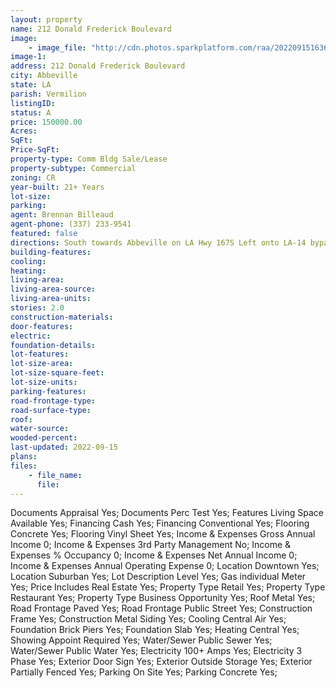 ```yaml
---
layout: property
name: 212 Donald Frederick Boulevard
image:
    - image_file: "http://cdn.photos.sparkplatform.com/raa/20220915163653912935000000.jpg"
image-1:
address: 212 Donald Frederick Boulevard
city: Abbeville
state: LA
parish: Vermilion
listingID: 
status: A
price: 150000.00
Acres: 
SqFt: 
Price-SqFt: 
property-type: Comm Bldg Sale/Lease
property-subtype: Commercial
zoning: CR
year-built: 21+ Years
lot-size: 
parking: 
agent: Brennan Billeaud
agent-phone: (337) 233-9541
featured: false
directions: South towards Abbeville on LA Hwy 167S Left onto LA-14 bypass Right on North Lyman Left onto Prairie Ave Right onto Donald Frederick Blvd. Business is on the Left of the Blvd.
building-features: 
cooling: 
heating: 
living-area: 
living-area-source: 
living-area-units: 
stories: 2.0
construction-materials: 
door-features: 
electric: 
foundation-details: 
lot-features: 
lot-size-area: 
lot-size-square-feet: 
lot-size-units: 
parking-features: 
road-frontage-type: 
road-surface-type: 
roof: 
water-source: 
wooded-percent: 
last-updated: 2022-09-15
plans: 
files:
    - file_name:
      file:
---
```

Documents	Appraisal	Yes;
Documents	Perc Test	Yes;
Features	Living Space Available	Yes;
Financing	Cash	Yes;
Financing	Conventional	Yes;
Flooring	Concrete	Yes;
Flooring	Vinyl Sheet	Yes;
Income & Expenses	Gross Annual Income	0;
Income & Expenses	3rd Party Management	No;
Income & Expenses	% Occupancy	0;
Income & Expenses	Net Annual Income	0;
Income & Expenses	Annual Operating Expense	0;
Location	Downtown	Yes;
Location	Suburban	Yes;
Lot Description	Level	Yes;
Gas	individual Meter	Yes;
Price Includes	Real Estate	Yes;
Property Type	Retail	Yes;
Property Type	Restaurant	Yes;
Property Type	Business Opportunity	Yes;
Roof	Metal	Yes;
Road Frontage	Paved	Yes;
Road Frontage	Public Street	Yes;
Construction	Frame	Yes;
Construction	Metal Siding	Yes;
Cooling	Central Air	Yes;
Foundation	Brick Piers	Yes;
Foundation	Slab	Yes;
Heating	Central	Yes;
Showing	Appoint Required	Yes;
Water/Sewer	Public Sewer	Yes;
Water/Sewer	Public Water	Yes;
Electricity	100+ Amps	Yes;
Electricity	3 Phase	Yes;
Exterior	Door Sign	Yes;
Exterior	Outside Storage	Yes;
Exterior	Partially Fenced	Yes;
Parking	On Site	Yes;
Parking	Concrete	Yes;


